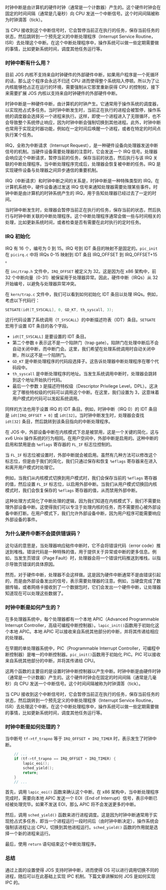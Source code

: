 时钟中断是由计算机的硬件时钟（通常是一个计数器）产生的。这个硬件时钟会在固定的时间间隔（通常是几毫秒）向 CPU 发送一个中断信号。这个时间间隔被称为时钟滴答（tick）。

当 CPU 接收到这个中断信号时，它会暂停当前正在执行的任务，保存当前任务的状态，然后跳转到一个预先定义的中断处理程序（Interrupt Service Routine，ISR）去处理这个中断。在这个中断处理程序中，操作系统可以做一些定期需要做的事情，比如更新系统时间，调度其他任务运行等。

### 时钟中断有什么用？

目前 JOS 内核不支持来自时钟硬件的外部硬件中断，如果用户程序是一个死循环的话，那么这个程序会永远不归还 CPU 进而使得整个系统陷入停顿。所以为了让内核能够抢占正在运行的环境，需要强制从它那里重新获得 CPU 的控制权，接下来需要扩展 JOS 内核以支持来自时钟硬件的外部硬件中断。

时钟中断是一种硬件中断，由计算机的时钟产生。它通常用于操作系统的调度器，以实现抢占式多任务。当时钟中断发生时，当前正在执行的进程会被暂停，操作系统的调度器会选择另一个进程来执行。这样，即使一个进程进入了无限循环，也不会导致整个系统停止响应，因为时钟中断会强制切换到其他进程。此外，时钟中断也常用于实现定时器功能，例如在一定时间后唤醒一个进程，或者在特定的时间点执行某个任务。

IRQ，全称为中断请求（Interrupt Request），是一种硬件设备向处理器发送中断信号的机制。当硬件设备需要处理器的注意时，它会发送一个 IRQ 信号。处理器会响应这个中断请求，暂停当前的任务，保存当前的状态，然后执行与该 IRQ 关联的中断处理程序。当中断处理程序完成后，处理器会恢复被中断的任务。IRQ 是实现硬件设备与处理器之间异步通信的重要机制。

IRQ（中断请求）和时钟中断之间的关系是，时钟中断是一种特殊类型的 IRQ。在计算机系统中，硬件设备通过发送 IRQ 信号来通知处理器需要处理某些事件。时钟中断是由计算机的时钟系统产生的 IRQ，用于告知处理器已经过去了一定的时间。

当时钟中断发生时，处理器会暂停当前正在执行的任务，保存当前的状态，然后执行与时钟中断关联的中断处理程序。这个中断处理程序通常会做一些与时间相关的处理，比如更新系统时间，或者检查是否有需要在此时执行的定时任务。

### IRQ 初始化

IRQ 有 16 个，编号为 0 到 15。IRQ 号到 IDT 条目的映射不是固定的。`pic_init` 在 `picirq.c` 中将 IRQs 0-15 映射到 IDT 条目 IRQ_OFFSET 到 IRQ_OFFSET+15 。

在 `inc/trap.h` 文件中，`IRQ_OFFSET` 被定义为 32。这是因为在 x86 架构中，前 32 个中断向量（0-31）被保留用于处理器异常。因此，硬件中断（IRQs）从 32 开始编号，以避免与处理器异常冲突。

在 `kern/trap.c` 文件中，我们可以看到如何初始化 IDT 条目以处理 IRQs。例如，考虑以下代码行：

```cpp
SETGATE(idt[T_SYSCALL], 0, GD_KT, th_syscall, 3);
```

这行代码设置了系统调用（`T_SYSCALL`）的中断描述符表（IDT）条目。`SETGATE` 宏用于设置 IDT 条目的各个字段。

- `idt[T_SYSCALL]` 是要设置的 IDT 条目。
- 第二个参数 `0` 表示这不是一个陷阱门（trap gate）。陷阱门在处理中断后不会自动关闭中断，而中断门会。这里，我们希望在处理系统调用时自动关闭中断，所以这不是一个陷阱门。
- `GD_KT` 是中断处理程序的代码段选择子。这告诉处理器中断处理程序在哪个代码段中。
- `th_syscall` 是中断处理程序的地址。当发生系统调用中断时，处理器会跳转到这个地址开始执行代码。
- 最后一个参数 `3` 是描述符特权级（Descriptor Privilege Level，DPL）。这决定了哪些特权级的代码可以调用这个中断。在这里，我们设置为 3，这意味着用户模式的代码可以发起系统调用。

同样的方法也用于设置 IRQ 的 IDT 条目。例如，时钟中断（IRQ 0）的 IDT 条目是 `idt[IRQ_OFFSET + 0]` 或 `idt[32]`。当时钟中断发生时，处理器会查找 `idt[32]` 条目，然后跳转到该条目指向的中断处理程序。

在 JOS 中，外部设备中断在内核模式下总是被禁用，这是一个关键的简化，这与 xv6 Unix 操作系统的行为相同。在用户空间中，外部中断是启用的。这种中断的启用和禁用是由 `%eflags` 寄存器的 `FL_IF` 标志位控制的。

当 `FL_IF` 标志位被设置时，外部中断就会被启用。虽然有几种方法可以修改这个标志位，但是由于我们的简化，我们只通过保存和恢复 `%eflags` 寄存器来在进入和离开用户模式时处理它。

例如，当我们从内核模式切换到用户模式时，我们会保存当前的 `%eflags` 寄存器的值，然后设置 `FL_IF` 标志位，以启用外部中断。当我们从用户模式切换回内核模式时，我们会恢复保存的 `%eflags` 寄存器的值，从而禁用外部中断。

这种处理方式简化了中断处理的逻辑，因为我们知道在内核模式下，我们不需要处理外部设备中断。这使得我们可以专注于处理内核的任务，而不需要担心被外部设备中断打断。在用户模式下，我们允许外部设备中断，因为用户程序可能需要响应外部设备的事件。

### 为什么硬件中断不会提供错误码？

这句话的意思是，当处理器响应础件中断时，它不会将错误代码（error code）推送到堆栈。错误代码是一种特殊的值，用于提供关于异常或中断的更多信息。例如，当发生页错误（Page Fault）时，处理器会将一个错误代码推送到堆栈，以指示导致页错误的具体原因。

然而，对于硬件中断，处理器不会这样做。这是因为硬件中断通常不是由错误引起的，而是由外部设备发出的信号，表示需要处理器的注意。例如，当硬盘完成了数据传输，或者网络卡接收到了一个数据包时，它们会发出一个硬件中断，让处理器知道现在可以处理这些数据了。

### 时钟中断是如何产生的？

在多处理器系统中，每个处理器都有一个本地 APIC（Advanced Programmable Interrupt Controller，高级可编程中断控制器）。`lapic_init()`函数用于初始化这个本地 APIC。本地 APIC 可以接收来自系统其他部分的中断，并将其传递给相应的处理器。

在早期的单处理器系统中，PIC（Programmable Interrupt Controller，可编程中断控制器）是唯一的中断控制器。`pic_init()`函数用于初始化 PIC。PIC 可以接收来自系统其他部分的中断，并将其传递给 CPU。

这两个函数的主要目的是设置时钟中断控制器以产生中断。时钟中断是由硬件时钟（通常是一个计数器）产生的。这个硬件时钟会在固定的时间间隔（通常是几毫秒）向 CPU 发送一个中断信号。这个时间间隔被称为时钟滴答（tick）。

当 CPU 接收到这个中断信号时，它会暂停当前正在执行的任务，保存当前任务的状态，然后跳转到一个预先定义的中断处理程序（Interrupt Service Routine，ISR）去处理这个中断。在这个中断处理程序中，操作系统可以做一些定期需要做的事情，比如更新系统时间，调度其他任务运行等。

### 时钟中断是如何处理的？

当中断号 `tf->tf_trapno` 等于 `IRQ_OFFSET + IRQ_TIMER` 时，表示发生了时钟中断。

```c
    // ...
	if (tf->tf_trapno == IRQ_OFFSET + IRQ_TIMER) {
		lapic_eoi();
		sched_yield();
		return;
	}
    // ...
```

首先，调用 `lapic_eoi()` 函数来确认这个中断。在 x86 架构中，当中断处理程序完成时，需要向本地 APIC 发送一个 EOI（End of Interrupt）信号，表示中断已经被处理完毕。如果不发送 EOI，那么 APIC 将不会发送更多的中断。

然后，调用 `sched_yield()` 函数来进行进程调度。这是因为时钟中断通常用于实现抢占式多任务，即当一个进程运行一段时间后（由时钟中断决定），操作系统会强制该进程让出 CPU，切换到其他进程运行。`sched_yield()` 函数的作用就是选择一个新的进程来运行。

最后，使用 `return` 语句结束这个中断处理程序。

### 总结

通过上面的设置使得 JOS 支持时钟中断，进而使得 OS 可以进行调用切换不同的进程，随后可以在此基础上实现 IPC 机制。下篇文章讲解如何 JOS 是如何实现 IPC 的。
